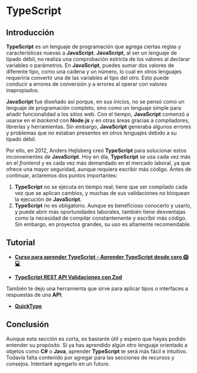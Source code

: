 # TypeScript

## Introducción

**TypeScript** es un lenguaje de programación que agrega ciertas reglas y características nuevas a **JavaScript**. **JavaScript**, al ser un lenguaje de tipado débil, no realiza una comprobación estricta de los valores al declarar variables o parámetros. En **JavaScript**, puedes sumar dos valores de diferente tipo, como una cadena y un número, lo cual en otros lenguajes requeriría convertir una de las variables al tipo del otro. Esto puede conducir a errores de conversión y a errores al operar con valores inapropiados.

**JavaScript** fue diseñado así porque, en sus inicios, no se pensó como un lenguaje de programación completo, sino como un lenguaje simple para añadir funcionalidad a los sitios web. Con el tiempo, **JavaScript** comenzó a usarse en el _backend_ con **Node.js** y en otras áreas gracias a compiladores, librerías y herramientas. Sin embargo, **JavaScript** generaba algunos errores y problemas que no estaban presentes en otros lenguajes debido a su tipado débil.

Por ello, en 2012, Anders Hejlsberg creó **TypeScript** para solucionar estos inconvenientes de **JavaScript**. Hoy en día, **TypeScript** se usa cada vez más en el _frontend_ y es cada vez más demandado en el mercado laboral, ya que ofrece una mayor seguridad, aunque requiera escribir más código. Antes de continuar, aclaremos dos puntos importantes:

1. **TypeScript** no se ejecuta en tiempo real; tiene que ser compilado cada vez que se aplican cambios, y muchas de sus validaciones no bloquean la ejecución de **JavaScript**.
2. **TypeScript** no es obligatorio. Aunque es beneficioso conocerlo y usarlo, y puede abrir más oportunidades laborales, también tiene desventajas como la necesidad de compilar constantemente y escribir más código. Sin embargo, en proyectos grandes, su uso es altamente recomendable.

## Tutorial

-   **[Curso para aprender TypeScript - Aprender TypeScript desde cero 😱💻](https://www.youtube.com/watch?v=IJ_mpJRaHmc)**

-   **[TypeScript REST API Validaciones con Zod](https://www.youtube.com/watch?v=TAVaAxWmzSg)**

También te dejo una herramienta que sirve para aplicar tipos o interfaces a respuestas de una **API**:

-   **[QuickType](https://app.quicktype.io/)**

## Conclusión

Aunque esta sección es corta, es bastante útil y espero que hayas podido entender su propósito. Si ya has aprendido algún otro lenguaje orientado a objetos como **C#** o **Java**, aprender **TypeScript** te será más fácil e intuitivo. Todavía falta contenido por agregar para las secciones de recursos y consejos. Intentaré agregarlo en un futuro.
